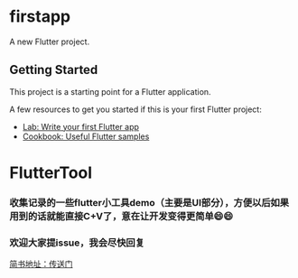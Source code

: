 
# firstapp

A new Flutter project.

## Getting Started

This project is a starting point for a Flutter application.

A few resources to get you started if this is your first Flutter project:

- [Lab: Write your first Flutter app](https://docs.flutter.dev/get-started/codelab)
- [Cookbook: Useful Flutter samples](https://docs.flutter.dev/cookbook)

# FlutterTool
### 收集记录的一些flutter小工具demo（主要是UI部分），方便以后如果用到的话就能直接C+V了，意在让开发变得更简单😄😄
### 欢迎大家提issue，我会尽快回复
[简书地址：传送门](https://www.jianshu.com/p/eb56bb4d870f?v=1695719141916)
